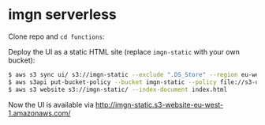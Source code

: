 # imgn serverless

Clone repo and `cd functions`:

Deploy the UI as a static HTML site (replace `imgn-static` with your own bucket):

```bash
$ aws s3 sync ui/ s3://imgn-static --exclude ".DS_Store" --region eu-west-1
$ aws s3api put-bucket-policy --bucket imgn-static --policy file://s3-ui-bucket-policy.json --region eu-west-1
$ aws s3 website s3://imgn-static/ --index-document index.html
```

Now the UI is available via http://imgn-static.s3-website-eu-west-1.amazonaws.com/